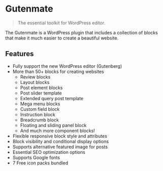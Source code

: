 # Gutenmate
> The essential toolkit for WordPress editor.

The Gutenmate is a WordPress plugin that includes a collection of blocks that make it much easier to create a beautiful website.

## Features
* Fully support the new WordPress editor (Gutenberg)
* More than 50+ blocks for creating websites
  * Review blocks
  * Layout blocks
  * Post element blocks
  * Post slider template
  * Extended query post template
  * Mega menu blocks
  * Custom field block
  * Instruction block
  * Breadcrumb block
  * Floating and sliding panel block
  * And much more component blocks!
* Flexible responsive block style and attributes
* Block visibility and conditional display options
* Supports alternative featured image for posts
* Essential SEO optimization options
* Supports Google fonts
* 7 Free icon packs bundled